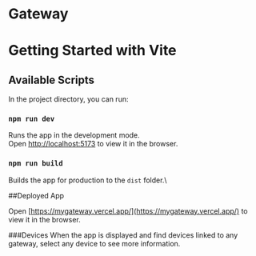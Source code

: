 # Gateway
# Getting Started with Vite

## Available Scripts

In the project directory, you can run:

### `npm run dev`
Runs the app in the development mode.\
Open [http://localhost:5173](http://localhost:5173) to view it in the browser.

### `npm run build`

Builds the app for production to the `dist` folder.\

##Deployed App

Open [https://mygateway.vercel.app/](https://mygateway.vercel.app/) to view it in the browser.

###Devices
When the app is displayed and find devices linked to any gateway, select any device to see more information.
